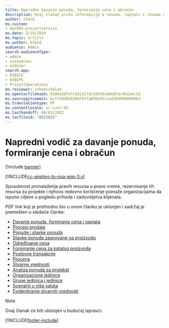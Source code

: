 ```yaml
---
title: Napredno davanje ponuda, formiranje cena i obračun
description: Ovaj članak pruža informacije o navodu, naplati i cenama u automatizaciji projektne usluge.
author: kfend
ms.custom:
- dyn365-projectservice
ms.date: 2/14/2019
ms.topic: article
ms.author: kfend
audience: Admin
search.audienceType:
- admin
- customizer
- enduser
search.app:
- D365CE
- D365PS
- ProjectOperations
ms.reviewer: johnmichalak
ms.openlocfilehash: 8106a18fefc34141fdc5d350c60e87ec4b2a4c1d
ms.sourcegitcommit: 6cfc50d89528df977a8f6a55c1ad39d99800d9b4
ms.translationtype: MT
ms.contentlocale: sr-Latn-RS
ms.lasthandoff: 06/03/2022
ms.locfileid: "8921825"
---
```

# <a name="advanced-quoting-pricing-and-billing-guide"></a>Napredni vodič za davanje ponuda, formiranje cena i obračun

[!include [banner](../../includes/psa-now-project-operations.md)]

[!INCLUDE[cc-applies-to-psa-app-3.x](../../includes/cc-applies-to-psa-app-3x.md)]

Sposobnost pronalaženja pravih resursa u pravo vreme, rezervisanje tih resursa za projekte i njihovo redovno korišćenje pomaže organizacijama da ispune ciljeve u pogledu prihoda i zadovoljstva klijenata. 

PDF link koji je prethodno bio u ovom članku je uklonjen i sadržaj je premešten u sledeće članke:

- [Davanje ponuda, formiranje cena i naplata](../quote-bill-price.md)
- [Procesi prodaje](../basic-sales-process.md)
- [Ponude i stavke ponuda](../basic-quote-lines.md)
- [Stavke ponuda zasnovane na proizvodu](../product-based-quote-lines.md)
- [Određivanje cena](../basic-pricing.md)
- [Formiranje cena za katalog proizvoda](../product-catalog-pricing.md)
- [Poslovne transakcije](../basic-business-transactions.md)
- [Procene](../estimates.md)
- [Stvarne vrednosti](../actuals.md)
- [Analiza ponuda za projekat](../basic-analyzing-quotes.md)
- [Organizacione jedinice](../advanced-organizational.md)
- [Grupe jedinica i jedinice](../advanced-units.md)
- [Scenariji u više valuta](../advanced-currency.md)
- [Evidentiranje stvarnih vrednosti](../advanced-actuals.md)

> [!NOTE]
> Ovaj članak će biti uklonjen u budućoj ispravci. 


[!INCLUDE[footer-include](../../includes/footer-banner.md)]
